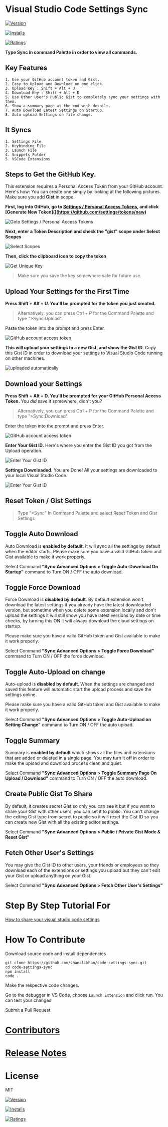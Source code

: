 # Visual Studio Code Settings Sync

[![Version](https://vsmarketplacebadge.apphb.com/version/Shan.code-settings-sync.svg)](https://marketplace.visualstudio.com/items?itemName=Shan.code-settings-sync)

[![Installs](https://vsmarketplacebadge.apphb.com/installs/Shan.code-settings-sync.svg)](https://marketplace.visualstudio.com/items?itemName=Shan.code-settings-sync)

[![Ratings](https://vsmarketplacebadge.apphb.com/rating/Shan.code-settings-sync.svg)](https://marketplace.visualstudio.com/items?itemName=Shan.code-settings-sync)


**Type Sync in command Palette in order to view all commands.**

## Key Features
```
1. Use your GitHub account token and Gist.
2. Easy to Upload and Download on one click.
3. Upload Key : Shift + Alt + U
4. Download Key : Shift + Alt + D
5. Use Other User's Public Gist to completely sync your settings with them.
6. Show a summary page at the end with details.
7. Auto Download Latest Settings on Startup.
8. Auto upload Settings on file change.
```      

## It Syncs
```
1. Settings File
2. Keybinding File
3. Launch File
4. Snippets Folder
5. VSCode Extensions
```
   
## Steps to Get the GitHub Key.

This extension requires a Personal Access Token from your GitHub account. Here's how: You can create one simply by looking at the following pictures. Make sure you add **Gist** in scope.

**First, log into GitHub, go to [Settings / Personal Access Tokens](https://github.com/settings/tokens), and click [Generate New Token](](https://github.com/settings/tokens/new)**


![Goto Settings / Personal Access Tokens](http://shanalikhan.github.io/img/github1.PNG)

**Next, enter a Token Description and check the "gist" scope under Select Scopes**

![Select Scopes](http://shanalikhan.github.io/img/github2.PNG)

**Then, click the clipboard icon to copy the token**

![Get Unique Key](http://shanalikhan.github.io/img/github3.PNG)


> Make sure you save the key somewhere safe for future use.


## Upload Your Settings for the First Time


**Press Shift + Alt + U. You'll be prompted for the token you just created.**

> Alternatively, you can press Ctrl + P for the Command Palette and type ">Sync:Upload".

Paste the token into the prompt and press Enter.

![GitHub account access token](http://shanalikhan.github.io/img/upload1.png)

**This will upload your settings to a new Gist, and show the Gist ID.**
Copy this Gist ID in order to download your settings to Visual Studio Code running on other machines.

![uploaded automatically](http://shanalikhan.github.io/img/upload2.png)


## Download your Settings

**Press Shift + Alt + D. You'll be prompted for your GitHub Personal Access Token.** You *did* save it somewhere, didn't you?

> Alternatively, you can press Ctrl + P for the Command Palette and type ">Sync:Download".

Enter the token into the prompt and press Enter.

![GitHub account access token](http://shanalikhan.github.io/img/upload1.png)

**Enter Your Gist ID.**
Here's where you enter the Gist ID you got from the Upload operation.

![Enter Your Gist ID](http://shanalikhan.github.io/img/download2.png)

**Settings Downloaded.**
You are Done! All your settings are downloaded to your local Visual Studio Code.

![Enter Your Gist ID](http://shanalikhan.github.io/img/download3.png)

## Reset Token / Gist Settings

> Type ">Sync" In Command Palette and select Reset Token and Gist Settings

## Toggle Auto Download

Auto Download is **enabled by default**. It will sync all the settings by default when the editor starts.
Please make sure you have a valid GitHub token and Gist available to make it work properly.

Select Command **"Sync:Advanced Options > Toggle Auto-Download On Startup"** command to Turn ON / OFF the auto download.

## Toggle Force Download

Force Download is **disabled by default**. By default extension won't download the latest settings if you already have the latest downloaded version, but sometime when you delete some extension locally and don't upload the settings it will still show you have latest versions by date or time checks, by turning this ON it will always download the cloud settings on startup.

Please make sure you have a valid GitHub token and Gist available to make it work properly.

Select Command **"Sync:Advanced Options > Toggle Force Download"** command to Turn ON / OFF the force download.

## Toggle Auto-Upload on change
Auto-upload is **disabled by default**. When the settings are changed and saved this feature will automatic start the upload process and save the settings online.

Please make sure you have a valid GitHub token and Gist available to make it work properly.

Select Command **"Sync:Advanced Options > Toggle Auto-Upload on Setting Change"** command to Turn ON / OFF the auto upload.

## Toggle Summary

Summary is **enabled by default** which shows all the files and extensions that are added or deleted in a single page.
You may turn it off in order to make the upload and download process clean and quiet.  

Select Command **"Sync:Advanced Options > Toggle Summary Page On Upload / Download"** command to Turn ON / OFF the auto download.

## Create Public Gist To Share

By default, it creates secret Gist so only you can see it but if you want to share your Gist with other users, you can set it to public.
You can't change the exiting Gist type from secret to public so it will reset the Gist ID so you can create new Gist with all the existing editor settings.

Select Command **"Sync:Advanced Options > Public / Private Gist Mode & Reset Gist"**

## Fetch Other User's Settings

You may give the Gist ID to other users, your friends or employees so they download each of the extensions or settings you upload but they can't edit your Gist or upload anything on your Gist.

Select Command **"Sync:Advanced Options > Fetch Other User's Settings"**

# Step By Step Tutorial For 

[How to share your visual studio code settings](http://shanalikhan.github.io/2016/09/02/how-to-Share-visual-studio-code-settings.html)


# How To Contribute
Download source code and install dependencies

```
git clone https://github.com/shanalikhan/code-settings-sync.git
cd code-settings-sync
npm install
code .
```
Make the respective code changes.

Go to the debugger in VS Code, choose `Launch Extension` and click run. You can test your changes.

Submit a Pull Request.
   

    
# [Contributors](https://github.com/shanalikhan/code-settings-sync/graphs/contributors)
# [Release Notes](http://shanalikhan.github.io/2016/05/14/Visual-studio-code-sync-settings-release-notes.html)
    
# License
MIT

[![Version](https://vsmarketplacebadge.apphb.com/version/Shan.code-settings-sync.svg)](https://marketplace.visualstudio.com/items?itemName=Shan.code-settings-sync)

[![Installs](https://vsmarketplacebadge.apphb.com/installs/Shan.code-settings-sync.svg)](https://marketplace.visualstudio.com/items?itemName=Shan.code-settings-sync)

[![Ratings](https://vsmarketplacebadge.apphb.com/rating/Shan.code-settings-sync.svg)](https://marketplace.visualstudio.com/items?itemName=Shan.code-settings-sync)
